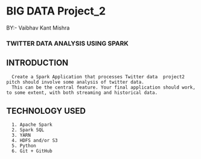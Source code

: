 # BIG DATA Project_2
BY:- Vaibhav Kant Mishra
###  TWITTER DATA ANALYSIS USING SPARK
##  INTRODUCTION
      Create a Spark Application that processes Twitter data  project2 pitch should involve some analysis of twitter data. 
      This can be the central feature. Your final application should work, to some extent, with both streaming and historical data.
##  TECHNOLOGY USED
      1. Apache Spark
      2. Spark SQL
      3. YARN
      4. HDFS and/or S3
      5. Python
      6. Git + GitHub



